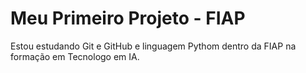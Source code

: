 # Meu Primeiro Projeto - FIAP
Estou estudando Git e GitHub e linguagem Pythom dentro da FIAP na formação em Tecnologo em IA.
